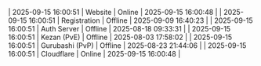 | 2025-09-15 16:00:51 | Website | Online | 2025-09-15 16:00:48 |
| 2025-09-15 16:00:51 | Registration | Offline | 2025-09-09 16:40:23 |
| 2025-09-15 16:00:51 | Auth Server | Offline | 2025-08-18 09:33:31 |
| 2025-09-15 16:00:51 | Kezan (PvE) | Offline | 2025-08-03 17:58:02 |
| 2025-09-15 16:00:51 | Gurubashi (PvP) | Offline | 2025-08-23 21:44:06 |
| 2025-09-15 16:00:51 | Cloudflare | Online | 2025-09-15 16:00:48 |
